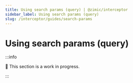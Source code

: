 ```yaml
---
title: Using search params (query) | @zimic/interceptor
sidebar_label: Using search params (query)
slug: /interceptor/guides/search-params
---
```


# Using search params (query)

:::info

🚧 This section is a work in progress.

:::
